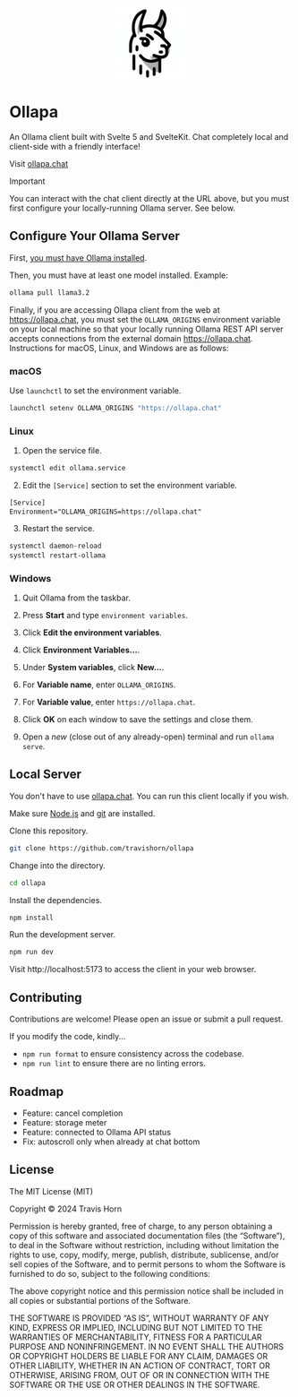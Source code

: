 <p align="center">
  <img alt="The Ollapa logo; Stylized black-and-white line drawing of a llama's head with bold outlines and simple shading." src="src/lib/assets/ollapa-logo.webp" style="width:128px;height:128px" />
</p>

# Ollapa

An Ollama client built with Svelte 5 and SvelteKit. Chat completely local and
client-side with a friendly interface!

Visit [ollapa.chat](https://ollapa.chat)

> [!IMPORTANT]
> You can interact with the chat client directly at the URL above, but you must
> first configure your locally-running Ollama server. See below.

## Configure Your Ollama Server

First, [you must have Ollama installed](https://ollama.com/).

Then, you must have at least one model installed. Example:

```sh
ollama pull llama3.2
```

Finally, if you are accessing Ollapa client from the web at https://ollapa.chat,
you must set the `OLLAMA_ORIGINS` environment variable on your local machine so
that your locally running Ollama REST API server accepts connections from the
external domain https://ollapa.chat. Instructions for macOS, Linux, and Windows
are as follows:

### macOS

Use `launchctl` to set the environment variable.

```sh
launchctl setenv OLLAMA_ORIGINS "https://ollapa.chat"
```

### Linux

1. Open the service file.

```sh
systemctl edit ollama.service
```

2. Edit the `[Service]` section to set the environment variable.

```
[Service]
Environment="OLLAMA_ORIGINS=https://ollapa.chat"
```

3. Restart the service.

```sh
systemctl daemon-reload
systemctl restart-ollama
```

### Windows

1. Quit Ollama from the taskbar.

2. Press **Start** and type `environment variables`.

3. Click **Edit the environment variables**.

4. Click **Environment Variables...**.

5. Under **System variables**, click **New...**.

6. For **Variable name**, enter `OLLAMA_ORIGINS`.

7. For **Variable value**, enter `https://ollapa.chat`.

8. Click **OK** on each window to save the settings and close them.

9. Open a _new_ (close out of any already-open) terminal and run `ollama serve`.

## Local Server

You don't have to use [ollapa.chat](https://ollapa.chat). You can run this client locally if you wish.

Make sure [Node.js](https://nodejs.org) and [git](https://git-scm.com/) are installed.

Clone this repository.

```sh
git clone https://github.com/travishorn/ollapa
```

Change into the directory.

```sh
cd ollapa
```

Install the dependencies.

```sh
npm install
```

Run the development server.

```sh
npm run dev
```

Visit http://localhost:5173 to access the client in your web browser.

## Contributing

Contributions are welcome! Please open an issue or submit a pull request.

If you modify the code, kindly...

- `npm run format` to ensure consistency across the codebase.
- `npm run lint` to ensure there are no linting errors.

## Roadmap

- Feature: cancel completion
- Feature: storage meter
- Feature: connected to Ollama API status
- Fix: autoscroll only when already at chat bottom

## License

The MIT License (MIT)

Copyright © 2024 Travis Horn

Permission is hereby granted, free of charge, to any person obtaining a copy of
this software and associated documentation files (the “Software”), to deal in
the Software without restriction, including without limitation the rights to
use, copy, modify, merge, publish, distribute, sublicense, and/or sell copies of
the Software, and to permit persons to whom the Software is furnished to do so,
subject to the following conditions:

The above copyright notice and this permission notice shall be included in all
copies or substantial portions of the Software.

THE SOFTWARE IS PROVIDED “AS IS”, WITHOUT WARRANTY OF ANY KIND, EXPRESS OR
IMPLIED, INCLUDING BUT NOT LIMITED TO THE WARRANTIES OF MERCHANTABILITY, FITNESS
FOR A PARTICULAR PURPOSE AND NONINFRINGEMENT. IN NO EVENT SHALL THE AUTHORS OR
COPYRIGHT HOLDERS BE LIABLE FOR ANY CLAIM, DAMAGES OR OTHER LIABILITY, WHETHER
IN AN ACTION OF CONTRACT, TORT OR OTHERWISE, ARISING FROM, OUT OF OR IN
CONNECTION WITH THE SOFTWARE OR THE USE OR OTHER DEALINGS IN THE SOFTWARE.
